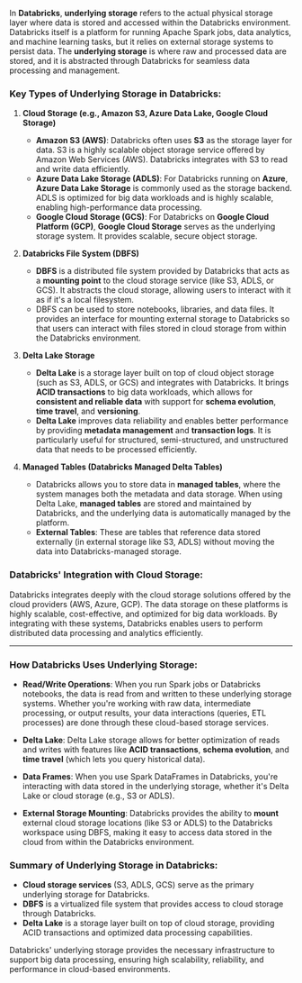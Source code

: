 In **Databricks**, **underlying storage** refers to the actual physical storage layer where data is stored and accessed within the Databricks environment. Databricks itself is a platform for running Apache Spark jobs, data analytics, and machine learning tasks, but it relies on external storage systems to persist data. The **underlying storage** is where raw and processed data are stored, and it is abstracted through Databricks for seamless data processing and management.

### **Key Types of Underlying Storage in Databricks:**

1. **Cloud Storage (e.g., Amazon S3, Azure Data Lake, Google Cloud Storage)**
   - **Amazon S3 (AWS)**: Databricks often uses **S3** as the storage layer for data. S3 is a highly scalable object storage service offered by Amazon Web Services (AWS). Databricks integrates with S3 to read and write data efficiently.
   - **Azure Data Lake Storage (ADLS)**: For Databricks running on **Azure**, **Azure Data Lake Storage** is commonly used as the storage backend. ADLS is optimized for big data workloads and is highly scalable, enabling high-performance data processing.
   - **Google Cloud Storage (GCS)**: For Databricks on **Google Cloud Platform (GCP)**, **Google Cloud Storage** serves as the underlying storage system. It provides scalable, secure object storage.

2. **Databricks File System (DBFS)**
   - **DBFS** is a distributed file system provided by Databricks that acts as a **mounting point** to the cloud storage service (like S3, ADLS, or GCS). It abstracts the cloud storage, allowing users to interact with it as if it's a local filesystem.
   - DBFS can be used to store notebooks, libraries, and data files. It provides an interface for mounting external storage to Databricks so that users can interact with files stored in cloud storage from within the Databricks environment.

3. **Delta Lake Storage**
   - **Delta Lake** is a storage layer built on top of cloud object storage (such as S3, ADLS, or GCS) and integrates with Databricks. It brings **ACID transactions** to big data workloads, which allows for **consistent and reliable data** with support for **schema evolution**, **time travel**, and **versioning**.
   - **Delta Lake** improves data reliability and enables better performance by providing **metadata management** and **transaction logs**. It is particularly useful for structured, semi-structured, and unstructured data that needs to be processed efficiently.

4. **Managed Tables (Databricks Managed Delta Tables)**
   - Databricks allows you to store data in **managed tables**, where the system manages both the metadata and data storage. When using Delta Lake, **managed tables** are stored and maintained by Databricks, and the underlying data is automatically managed by the platform.
   - **External Tables**: These are tables that reference data stored externally (in external storage like S3, ADLS) without moving the data into Databricks-managed storage.

### **Databricks' Integration with Cloud Storage:**
Databricks integrates deeply with the cloud storage solutions offered by the cloud providers (AWS, Azure, GCP). The data storage on these platforms is highly scalable, cost-effective, and optimized for big data workloads. By integrating with these systems, Databricks enables users to perform distributed data processing and analytics efficiently.

---

### **How Databricks Uses Underlying Storage:**

- **Read/Write Operations**: When you run Spark jobs or Databricks notebooks, the data is read from and written to these underlying storage systems. Whether you're working with raw data, intermediate processing, or output results, your data interactions (queries, ETL processes) are done through these cloud-based storage services.
  
- **Delta Lake**: Delta Lake storage allows for better optimization of reads and writes with features like **ACID transactions**, **schema evolution**, and **time travel** (which lets you query historical data).
  
- **Data Frames**: When you use Spark DataFrames in Databricks, you're interacting with data stored in the underlying storage, whether it's Delta Lake or cloud storage (e.g., S3 or ADLS).
  
- **External Storage Mounting**: Databricks provides the ability to **mount** external cloud storage locations (like S3 or ADLS) to the Databricks workspace using DBFS, making it easy to access data stored in the cloud from within the Databricks environment.

### **Summary of Underlying Storage in Databricks:**
- **Cloud storage services** (S3, ADLS, GCS) serve as the primary underlying storage for Databricks.
- **DBFS** is a virtualized file system that provides access to cloud storage through Databricks.
- **Delta Lake** is a storage layer built on top of cloud storage, providing ACID transactions and optimized data processing capabilities.
  
Databricks' underlying storage provides the necessary infrastructure to support big data processing, ensuring high scalability, reliability, and performance in cloud-based environments.
